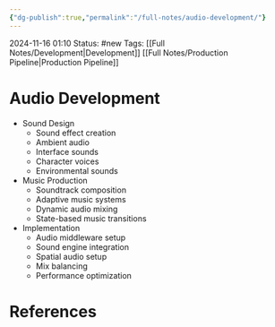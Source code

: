 ```yaml
---
{"dg-publish":true,"permalink":"/full-notes/audio-development/"}
---
```



2024-11-16 01:10
Status: #new
Tags: [[Full Notes/Development\|Development]] [[Full Notes/Production Pipeline\|Production Pipeline]]

# Audio Development

- Sound Design
    - Sound effect creation
    - Ambient audio
    - Interface sounds
    - Character voices
    - Environmental sounds
- Music Production
    - Soundtrack composition
    - Adaptive music systems
    - Dynamic audio mixing
    - State-based music transitions
- Implementation
    - Audio middleware setup
    - Sound engine integration
    - Spatial audio setup
    - Mix balancing
    - Performance optimization
# References

